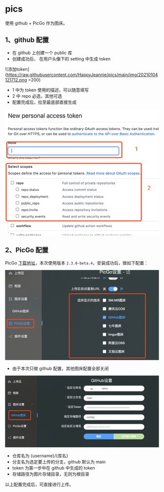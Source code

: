 # pics

使用 github + PicGo 作为图床。

## 1、github 配置

- 在 github 上创建一个 public 库
- 创建成功后， 在用户头像下的 setting 中生成 token

![添加token](https://raw.githubusercontent.com/HappyJeannie/pics/main/img/20210104121712.png =200)

- 1 中为 token 使用的描述，可以随意填写
- 2 中 repo 必选，其他可选
- 配置完成后，拉至最底部直接生成

![token设置](https://raw.githubusercontent.com/HappyJeannie/pics/main/img/20210104122028.png)

## 2、PicGo 配置

PicGo [下载地址](https://github.com/Molunerfinn/PicGo/releases)，本次使用版本 `2.3.0-beta.4`，安装成功后，做如下配置：

![图床显示配置](https://raw.githubusercontent.com/HappyJeannie/pics/main/config/20210104122602.png)

- 由于本次只做 github 配置，其他图床配置全部关闭

![github 配置](https://raw.githubusercontent.com/HappyJeannie/pics/main/config/20210104122821.png)

- 仓库名为 {username}/{库名}
- 分支名为选定要上传的分支，github 默认为 main
- token 为第一步中在 github 中生成的 token
- 存储路径为图片存储目录，无则为根目录

以上配置完成后，可直接进行上传。
